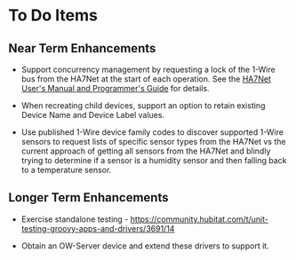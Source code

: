 # To Do Items

## Near Term Enhancements

* Support concurrency management by requesting a lock of the 1-Wire bus from the HA7Net at the start of each operation. See the [HA7Net User's Manual and Programmer's Guide](https://www.embeddeddatasystems.com/assets/images/supportFiles/manuals/UsersMan-HA7Net.pdf) for details.

* When recreating child devices, support an option to retain existing Device Name and Device Label values.

* Use published 1-Wire device family codes to discover supported 1-Wire sensors to request lists of specific sensor types from the HA7Net vs the current approach of getting all sensors from the HA7Net and blindly trying to determine if a sensor is a humidity sensor and then falling back to a temperature sensor.

## Longer Term Enhancements

* Exercise standalone testing - https://community.hubitat.com/t/unit-testing-groovy-apps-and-drivers/3691/14

* Obtain an OW-Server device and extend these drivers to support it.
